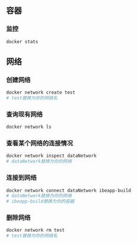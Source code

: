 ## 容器
### 监控
```bash
docker stats
```

## 网络

### 创建网络
```bash
docker network create test
# test替换为你的网络名
```

### 查询现有网络
```bash
docker network ls
```

### 查看某个网络的连接情况
```bash
docker network inspect dataNetwork
# dataNetwork替换为你的网络
```

### 连接到网络
```bash
docker network connect dataNetwork ibeapp-build 
# dataNetwork替换为你的网络
# ibeapp-build替换为你的容器
```

### 删除网络
```bash
docker network rm test
# test替换为你的网络名
```
